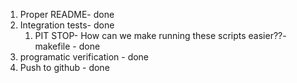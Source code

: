 1. Proper README- done  
2. Integration tests- done
   1. PIT STOP- How can we make running these scripts easier??- makefile - done
3. programatic verification - done
4. Push to github - done 
